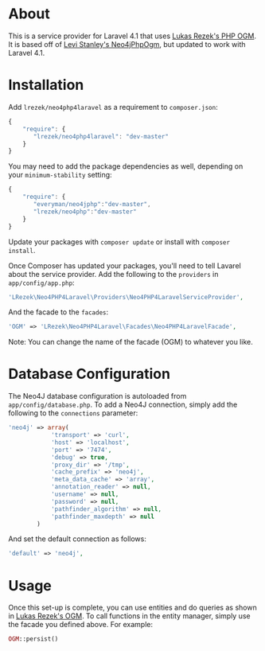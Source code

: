 About
=====

This is a service provider for Laravel 4.1 that uses [Lukas Rezek's PHP OGM](https://github.com/lrezek/Neo4PHP). It is based off of [Levi Stanley's Neo4jPhpOgm](https://github.com/niterain/Neo4jPhpOgm), but updated to work with Laravel 4.1.

Installation
=============

Add `lrezek/neo4php4laravel` as a requirement to `composer.json`:

```JavaScript
{
    "require": {
       "lrezek/neo4php4laravel": "dev-master"
    }
}
```

You may need to add the package dependencies as well, depending on your `minimum-stability` setting:

```JavaScript
{
    "require": {
       "everyman/neo4jphp":"dev-master",
       "lrezek/neo4php":"dev-master"
    }
}
```

Update your packages with `composer update` or install with `composer install`.

Once Composer has updated your packages, you'll need to tell Lavarel about the service provider. Add the following to the `providers` in `app/config/app.php`: 

```PHP
'LRezek\Neo4PHP4Laravel\Providers\Neo4PHP4LaravelServiceProvider',
```

And the facade to the `facades`:

```PHP
'OGM' => 'LRezek\Neo4PHP4Laravel\Facades\Neo4PHP4LaravelFacade',
```

Note: You can change the name of the facade (OGM) to whatever you like.

Database Configuration
===========

The Neo4J database configuration is autoloaded from `app/config/database.php`. To add a Neo4J connection, simply add the following to the `connections` parameter:

```PHP
'neo4j' => array(
            'transport' => 'curl',
            'host' => 'localhost',
            'port' => '7474',
            'debug' => true,
            'proxy_dir' => '/tmp',
            'cache_prefix' => 'neo4j',
            'meta_data_cache' => 'array',
            'annotation_reader' => null,
            'username' => null,
            'password' => null,
            'pathfinder_algorithm' => null,
            'pathfinder_maxdepth' => null
        )
```

And set the default connection as follows:

```PHP
'default' => 'neo4j',
```

Usage
============================

Once this set-up is complete, you can use entities and do queries as shown in [Lukas Rezek's OGM](https://github.com/lrezek/Neo4PHP). To call functions in the entity manager, simply use the facade you defined above. For example:

```PHP
OGM::persist()
```